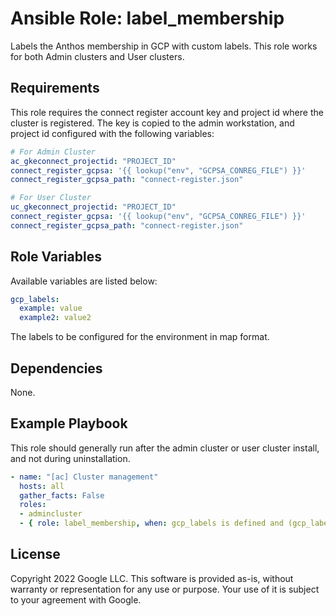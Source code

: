 # Ansible Role: label_membership

Labels the Anthos membership in GCP with custom labels. This role works for both Admin clusters and User clusters.

## Requirements

This role requires the connect register account key and project id where the cluster is registered.
The key is copied to the admin workstation, and project id configured with the following variables:

```YAML
# For Admin Cluster
ac_gkeconnect_projectid: "PROJECT_ID"
connect_register_gcpsa: '{{ lookup("env", "GCPSA_CONREG_FILE") }}'
connect_register_gcpsa_path: "connect-register.json"

# For User Cluster
uc_gkeconnect_projectid: "PROJECT_ID"
connect_register_gcpsa: '{{ lookup("env", "GCPSA_CONREG_FILE") }}'
connect_register_gcpsa_path: "connect-register.json"
```

## Role Variables

Available variables are listed below:

```YAML
gcp_labels:
  example: value
  example2: value2
```

The labels to be configured for the environment in map format.

## Dependencies

None.

## Example Playbook

This role should generally run after the admin cluster or user cluster install, and not during uninstallation.

```YAML
- name: "[ac] Cluster management"
  hosts: all
  gather_facts: False
  roles:
  - admincluster
  - { role: label_membership, when: gcp_labels is defined and (gcp_labels|length > 0) and ac_install|default(true)|bool }
```

## **License**

Copyright 2022 Google LLC. This software is provided as-is, without warranty or representation for any use or purpose.
Your use of it is subject to your agreement with Google.
